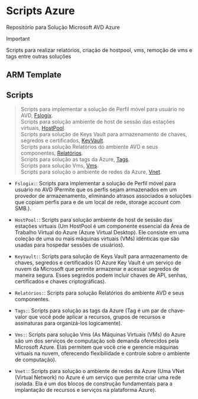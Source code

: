 # Scripts Azure
 Repositório para Solução Microsoft AVD Azure

>[!IMPORTANT]
Scripts para realizar relatórios, criação de hostpool, vms, remoção de vms e tags entre outras soluções

## ARM Template

## Scripts

>Scripts para implementar a solução de Perfil móvel para usuário no AVD, [Fslogix](./Scripts/Fslogix/).<br>
>Scripts para solução ambiente de host de sessão das estações virtuais, [HostPool](./Scripts/Hostpool/).<br>
>Scripts para solução de Keys Vault para armazenamento de chaves, segredos e certificados, [KeyVault](./Scripts/KeyVault/).<br>
>Scripts para solução Relatórios do ambiente AVD e seus componentes, [Relatórios](./Scripts/Relatorios/).<br>
>Scripts para solução as tags da Azure, [Tags](./Scripts/Tags/).<br>
>Scripts para solução Vms, [Vms](./Scripts/Vms/).<br>
>Scripts para solução o ambiente de redes da Azure, [Vnet](./Scripts/Vnet/).<br>

- `Fslogix:`: Scripts para implementar a solução de Perfil móvel para usuário no AVD (Permite que os perfis sejam armazenados em um provedor de armazenamento, eliminando atrasos associados a soluções que copiam perfis para e de um local de rede, storage account com SMB.).

- `HostPool:`: Scripts para solução ambiente de host de sessão das estações virtuais (Um HostPool é um componente essencial da Área de Trabalho Virtual do Azure (Azure Virtual Desktop). Ele consiste em uma coleção de uma ou mais máquinas virtuais (VMs) idênticas que são usadas para hospedar sessões de usuários). 

- `KeyVault:`: Scripts para solução de Keys Vault para armazenamento de chaves, segredos e certificados (O Azure Key Vault é um serviço de nuvem da Microsoft que permite armazenar e acessar segredos de maneira segura. Esses segredos podem incluir chaves de API, senhas, certificados e chaves criptográficas).

- `Relatórios:`: Scripts para solução Relatórios do ambiente AVD e seus componentes.

- `Tags:`: Scripts para solução as tags da Azure (Tag é um par de chave-valor que você pode aplicar a recursos, grupos de recursos e assinaturas para organizá-los logicamente).

- `Vms:`: Scripts para solução Vms (As Máquinas Virtuais (VMs) do Azure são um dos serviços de computação sob demanda oferecidos pela Microsoft Azure. Elas permitem que você crie e gerencie máquinas virtuais na nuvem, oferecendo flexibilidade e controle sobre o ambiente de computação).

- `Vnet:`: Scripts para solução o ambiente de redes da Azure (Uma VNet (Virtual Network) no Azure é um serviço que permite criar uma rede isolada. Ela é um dos blocos de construção fundamentais para a implantação de recursos e serviços na plataforma Azure).
